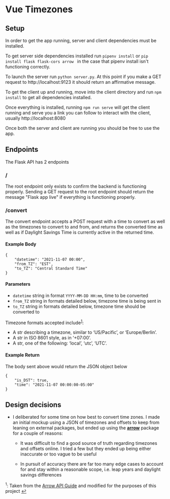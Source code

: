 # Vue Timezones

## Setup 

In order to get the app running, server and client dependencies must be installed. 

To get server side dependencies installed run `pipenv install` or `pip install flask flask-cors arrow ` in the case that pipenv install isn't functioning correctly.

To launch the server run `python server.py`. At this point if you make a GET request to http://localhost:9123 it should return an affirmative message.

To get the client up and running, move into the client directory and run `npm install` to get all dependencies installed. 

Once everything is installed, running `npm run serve` will get the client running and serve you a link you can follow to interact with the client, usually http://localhost:8080

Once both the server and client are running you should be free to use the app.

## Endpoints 

The Flask API has 2 endpoints

### / 

The root endpoint only exists to confirm the backend is functioning properly. Sending a GET request to the root endpoint should return the message "Flask app live" if everything is functioning properly.

### /convert

The convert endpoint accepts a POST request with a time to convert as well as the timezones to convert to and from, and returns the converted time as well as if Daylight Savings Time is currently active in the returned time.

#### Example Body
```
{
    "datetime": "2021-11-07 00:00",
    "from_TZ": "EST",
    "to_TZ": "Central Standard Time"
}
```

#### Parameters

* `datetime` string in format `YYYY-MM-DD HH:mm`, time to be converted 
* `from_TZ` string in formats detailed below, timezone time is being sent in
* `to_TZ` string in formats detailed below, timezone time should be converted to

Timezone formats accepted include<sup id='a1'>[1](#foot1)</sup>:

* A str describing a timezone, similar to ‘US/Pacific’, or ‘Europe/Berlin’.
* A str in ISO 8601 style, as in ‘+07:00’.
* A str, one of the following: ‘local’, ‘utc’, ‘UTC’.

#### Example Return

The body sent above would return the JSON object below

```
{
    "is_DST": true,
    "time": "2021-11-07 00:00:00-05:00"
}
```

## Design decisions

* I deliberated for some time on how best to convert time zones. I made an initial mockup using a JSON of timezones and offsets to keep from leaning on external packages, but ended up using the [**arrow**](https://arrow.readthedocs.io/en/stable/) package for a couple of reasons:

    * It was difficult to find a good source of truth regarding timezones and offsets online. I tried a few but they ended up being either inaccurate or too vague to be useful

    * In pursuit of accuracy there are far too many edge cases to account for and stay within a reasonable scope, i.e. leap years and daylight savings differences 

<sup id='foot1'>1</sup>: Taken from the [Arrow API Guide](https://arrow.readthedocs.io/en/stable/#api-guide) and modified for the purposes of this project [↩](#a1)